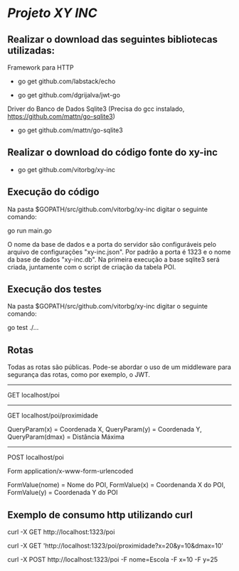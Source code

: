 # **_Projeto XY INC_**

## Realizar o download das seguintes bibliotecas utilizadas:

Framework para HTTP

- go get github.com/labstack/echo

- go get github.com/dgrijalva/jwt-go

Driver do Banco de Dados Sqlite3 (Precisa do gcc instalado, <https://github.com/mattn/go-sqlite3>)

- go get github.com/mattn/go-sqlite3

## Realizar o download do código fonte do xy-inc

- go get github.com/vitorbg/xy-inc

## Execução do código

Na pasta $GOPATH/src/github.com/vitorbg/xy-inc digitar o seguinte comando:

go run main.go

O nome da base de dados e a porta do servidor são configuráveis pelo arquivo de configurações "xy-inc.json". Por padrão a porta é 1323 e o nome da base de dados "xy-inc.db". Na primeira execução a base sqlite3 será criada, juntamente com o script de criação da tabela POI.

## Execução dos testes

Na pasta $GOPATH/src/github.com/vitorbg/xy-inc digitar o seguinte comando:

go test ./...

## Rotas

Todas as rotas são públicas. Pode-se abordar o uso de um middleware para segurança das rotas, como por exemplo, o JWT.

--------------------------------------------------------------------------------

GET localhost/poi

--------------------------------------------------------------------------------

GET localhost/poi/proximidade

QueryParam(x) = Coordenada X, QueryParam(y) = Coordenada Y, QueryParam(dmax) = Distância Máxima

--------------------------------------------------------------------------------

POST localhost/poi

Form application/x-www-form-urlencoded

FormValue(nome) = Nome do POI, FormValue(x) = Coordenanda X do POI, FormValue(y) = Coordenada Y do POI

## Exemplo de consumo http utilizando curl

curl -X GET http://localhost:1323/poi

curl -X GET 'http://localhost:1323/poi/proximidade?x=20&y=10&dmax=10'

curl -X POST http://localhost:1323/poi -F nome=Escola -F x=10 -F y=25
